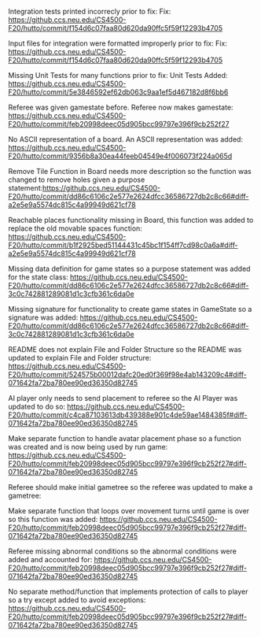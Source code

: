 Integration tests printed incorrecly prior to fix:
Fix:  https://github.ccs.neu.edu/CS4500-F20/hutto/commit/f154d6c07faa80d620da90ffc5f59f12293b4705

Input files for integration were formatted improperly prior to fix:
Fix: https://github.ccs.neu.edu/CS4500-F20/hutto/commit/f154d6c07faa80d620da90ffc5f59f12293b4705

Missing Unit Tests for many functions prior to fix:
Unit Tests Added: https://github.ccs.neu.edu/CS4500-F20/hutto/commit/5e3846592ef62db063c9aa1ef5d467182d8f6bb6

Referee was given gamestate before. Referee now makes gamestate: https://github.ccs.neu.edu/CS4500-F20/hutto/commit/feb20998deec05d905bcc99797e396f9cb252f27

No ASCII representation of a board.  An ASCII representation was added: https://github.ccs.neu.edu/CS4500-F20/hutto/commit/9356b8a30ea44feeb04549e4f006073f224a065d

Remove Tile Function in Board needs more description so the function was changed to remove holes given a purpose statement:https://github.ccs.neu.edu/CS4500-F20/hutto/commit/dd86c6106c2e577e2624dfcc36586727db2c8c66#diff-a2e5e9a5574dc815c4a99949d621cf78

Reachable places functionality missing in Board, this function was added to replace the old movable spaces function: https://github.ccs.neu.edu/CS4500-F20/hutto/commit/b1f2925bed51144431c45bc1f154ff7cd98c0a6a#diff-a2e5e9a5574dc815c4a99949d621cf78

Missing data definition for game states so a purpose statement was added for the state class: https://github.ccs.neu.edu/CS4500-F20/hutto/commit/dd86c6106c2e577e2624dfcc36586727db2c8c66#diff-3c0c742881289081d1c3cfb361c6da0e

Missing signature for functionality to create game states in GameState so a signature was added: https://github.ccs.neu.edu/CS4500-F20/hutto/commit/dd86c6106c2e577e2624dfcc36586727db2c8c66#diff-3c0c742881289081d1c3cfb361c6da0e

README does not explain File and Folder Structure so the README was updated to explain File and Folder structure: https://github.ccs.neu.edu/CS4500-F20/hutto/commit/524575b00012dafc20ed0f369f98e4ab143209c4#diff-071642fa72ba780ee90ed36350d82745

AI player only needs to send placement to referee so the AI Player was updated to do so: https://github.ccs.neu.edu/CS4500-F20/hutto/commit/c4ca87103613db439388e901c4de59ae1484385f#diff-071642fa72ba780ee90ed36350d82745

Make separate function to handle avatar placement phase so a function was created and is now being used by run game: https://github.ccs.neu.edu/CS4500-F20/hutto/commit/feb20998deec05d905bcc99797e396f9cb252f27#diff-071642fa72ba780ee90ed36350d82745

Referee should make initial gametree so the referee was updated to make a gametree:

Make separate function that loops over movement turns until game is over so this function was added: https://github.ccs.neu.edu/CS4500-F20/hutto/commit/feb20998deec05d905bcc99797e396f9cb252f27#diff-071642fa72ba780ee90ed36350d82745

Referee missing abnormal conditions so the abnormal conditions were added and accounted for: https://github.ccs.neu.edu/CS4500-F20/hutto/commit/feb20998deec05d905bcc99797e396f9cb252f27#diff-071642fa72ba780ee90ed36350d82745

No separate method/function that implements protection of calls to player so a try except added to avoid exceptions: https://github.ccs.neu.edu/CS4500-F20/hutto/commit/feb20998deec05d905bcc99797e396f9cb252f27#diff-071642fa72ba780ee90ed36350d82745
